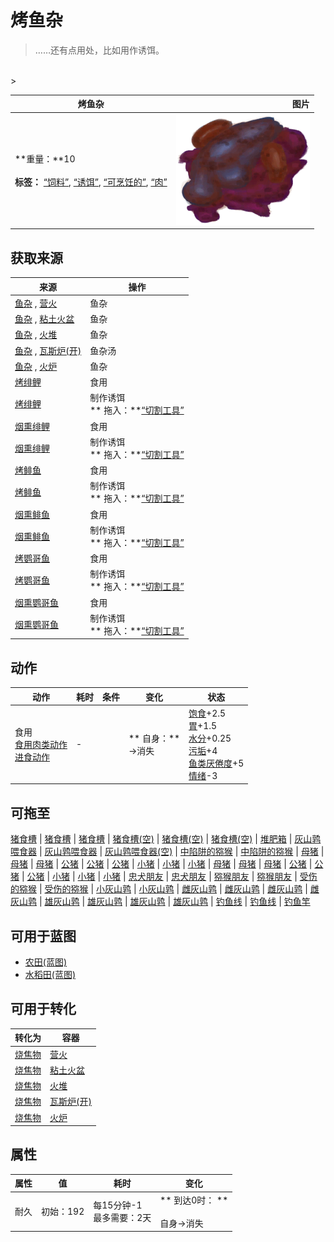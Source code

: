 # 烤鱼杂  
> ……还有点用处，比如用作诱饵。  
<br>  
>   
  
  烤鱼杂  |   图片   
 ----  |  ----:   
 **重量：**10<br><br>**标签：**	[“饲料”](tag_Feed.md), [“诱饵”](tag_Bait.md), [“可烹饪的”](tag_Cookable.md), [“肉”](tag_Meat.md)  |  <img decoding="async" src="Sprite/FishScrapsRoasted.png" href="a.md" style="max-width:300px;max-height:300px;">   
  
## 获取来源  
来源  |  操作  
----  |  ----  
[鱼杂](FishScraps.md) , [营火](Campfire.md)  |  鱼杂  
[鱼杂](FishScraps.md) , [粘土火盆](ClayFirePit.md)  |  鱼杂  
[鱼杂](FishScraps.md) , [火堆](Fire.md)  |  鱼杂  
[鱼杂](FishScraps.md) , [瓦斯炉(开)](GasCookerOn.md)  |  鱼杂汤  
[鱼杂](FishScraps.md) , [火炉](Stove.md)  |  鱼杂  
[烤绯鲤](GoatfishCooked.md)  |  食用  
[烤绯鲤](GoatfishCooked.md)  |  制作诱饵<br>** 拖入：**[“切割工具”](tag_Cutter.md)  
[烟熏绯鲤](GoatfishSmoked.md)  |  食用  
[烟熏绯鲤](GoatfishSmoked.md)  |  制作诱饵<br>** 拖入：**[“切割工具”](tag_Cutter.md)  
[烤鲱鱼](HerringCooked.md)  |  食用  
[烤鲱鱼](HerringCooked.md)  |  制作诱饵<br>** 拖入：**[“切割工具”](tag_Cutter.md)  
[烟熏鲱鱼](HerringSmoked.md)  |  食用  
[烟熏鲱鱼](HerringSmoked.md)  |  制作诱饵<br>** 拖入：**[“切割工具”](tag_Cutter.md)  
[烤鹦哥鱼](ParrotFishCooked.md)  |  食用  
[烤鹦哥鱼](ParrotFishCooked.md)  |  制作诱饵<br>** 拖入：**[“切割工具”](tag_Cutter.md)  
[烟熏鹦哥鱼](ParrotFishSmoked.md)  |  食用  
[烟熏鹦哥鱼](ParrotFishSmoked.md)  |  制作诱饵<br>** 拖入：**[“切割工具”](tag_Cutter.md)  
## 动作  
动作  |  耗时  |  条件  |  变化  |  状态  
----  |  ----  |  ----  |  ----  |  ----  
食用<br>[食用肉类动作](CarnivorousAction.md)<br>[进食动作](EatingAction.md)  |  -  |    |  ** 自身：**<br>→消失  |  [饱食](Satiation.md)+2.5<br>[胃](Stomach.md)+1.5<br>[水分](Hydration.md)+0.25<br>[污垢](Filth.md)+4<br>[鱼类<nobr>厌倦度</nobr>](SaturationFish.md)+5<br>[情绪](Morale.md)-3  
## 可拖至  
[猪食槽](BoarFeeder.md) | [猪食槽](BoarFeeder.md) | [猪食槽](BoarFeeder.md) | [猪食槽(空)](BoarFeederEmpty.md) | [猪食槽(空)](BoarFeederEmpty.md) | [猪食槽(空)](BoarFeederEmpty.md) | [堆肥箱](CompostBin.md) | [灰山鹑喂食器](PartridgeFeeder.md) | [灰山鹑喂食器](PartridgeFeeder.md) | [灰山鹑喂食器(空)](PartridgeFeederEmpty.md) | [中陷阱的猕猴](CageTrapMacaque.md) | [中陷阱的猕猴](CageTrapMacaque.md) | [母猪](BoarEnclosureFemale.md) | [母猪](BoarEnclosureFemale.md) | [母猪](BoarEnclosureFemale.md) | [公猪](BoarEnclosureMale.md) | [公猪](BoarEnclosureMale.md) | [公猪](BoarEnclosureMale.md) | [小猪](BoarEnclosurePiglet.md) | [小猪](BoarEnclosurePiglet.md) | [小猪](BoarEnclosurePiglet.md) | [母猪](BoarTiedFemale.md) | [母猪](BoarTiedFemale.md) | [母猪](BoarTiedFemale.md) | [公猪](BoarTiedMale.md) | [公猪](BoarTiedMale.md) | [公猪](BoarTiedMale.md) | [小猪](BoarTiedPiglet.md) | [小猪](BoarTiedPiglet.md) | [小猪](BoarTiedPiglet.md) | [忠犬朋友](DogFriend.md) | [忠犬朋友](DogFriend.md) | [猕猴朋友](MacaqueFriend.md) | [猕猴朋友](MacaqueFriend.md) | [受伤的猕猴](MacaqueWounded.md) | [受伤的猕猴](MacaqueWounded.md) | [小灰山鹑](PartridgeChick.md) | [小灰山鹑](PartridgeChick.md) | [雌灰山鹑](PartridgeFemaleEnclosure.md) | [雌灰山鹑](PartridgeFemaleEnclosure.md) | [雌灰山鹑](PartridgeFemaleLive.md) | [雌灰山鹑](PartridgeFemaleLive.md) | [雄灰山鹑](PartridgeMaleEnclosure.md) | [雄灰山鹑](PartridgeMaleEnclosure.md) | [雄灰山鹑](PartridgeMaleLive.md) | [雄灰山鹑](PartridgeMaleLive.md) | [钓鱼线](FishingLine.md) | [钓鱼线](FishingLineRustic.md) | [钓鱼竿](FishingRod.md)  
## 可用于蓝图  
- [农田(蓝图)](Bp_CropPlot.md)  
- [水稻田(蓝图)](Bp_RicePaddy.md)  
  
  
## 可用于转化  
转化为  |  容器  
----  |  ----  
[烧焦物](CharredRemains.md)  |  [营火](Campfire.md)  
[烧焦物](CharredRemains.md)  |  [粘土火盆](ClayFirePit.md)  
[烧焦物](CharredRemains.md)  |  [火堆](Fire.md)  
[烧焦物](CharredRemains.md)  |  [瓦斯炉(开)](GasCookerOn.md)  
[烧焦物](CharredRemains.md)  |  [火炉](Stove.md)  
## 属性   
属性  |  值  |  耗时  |  变化  
----  |  ----  |  ----  |  ----  
耐久  |  初始：192  |  每15分钟-1<br>最多需要：2天  |  ** 到达0时： **<br><br>自身→消失  


<script>document.title="烤鱼杂 - 卡牌生存百科 Card Survival Wiki";</script>
